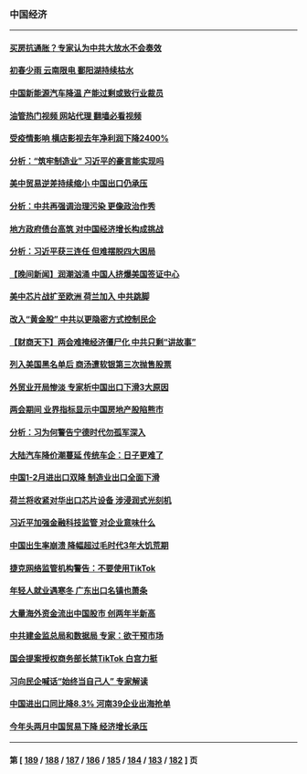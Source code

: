 ### 中国经济
---
#### [买房抗通胀？专家认为中共大放水不会奏效](../../pages/ncid283/n13948132.md?03130445) 
#### [初春少雨 云南限电 鄱阳湖持续枯水](../../pages/ncid283/n13948145.md?03130445) 
#### [中国新能源汽车降温 产能过剩或致行业裁员](../../pages/ncid283/n13948131.md?03130445) 
#### [油管热门视频 网站代理 翻墙必看视频](http://138.2.39.72:81/youtube.html?epic-marker?03130445)
#### [受疫情影响 横店影视去年净利润下降2400%](../../pages/ncid283/n13948140.md?03130445) 
#### [分析：“筑牢制造业” 习近平的豪言能实现吗](../../pages/ncid283/n13947476.md?03130445) 
#### [美中贸易逆差持续缩小 中国出口仍承压](../../pages/ncid283/n13947555.md?03130445) 
#### [分析：中共再强调治理污染 更像政治作秀](../../pages/ncid283/n13947577.md?03130445) 
#### [地方政府债台高筑 对中国经济增长构成挑战](../../pages/ncid283/n13947543.md?03130445) 
#### [分析：习近平获三连任 但难摆脱四大困局](../../pages/ncid283/n13947496.md?03130445) 
#### [【晚间新闻】润潮汹涌 中国人挤爆美国签证中心](../../pages/ncid283/n13947215.md?03130445) 
#### [美中芯片战扩至欧洲 荷兰加入 中共跳脚](../../pages/ncid283/n13946831.md?03130445) 
#### [改入“黄金股” 中共以更隐密方式控制民企](../../pages/ncid283/n13946762.md?03130445) 
#### [【财商天下】两会难掩经济僵尸化 中共只剩“讲故事”](../../pages/ncid283/n13946851.md?03130445) 
#### [列入美国黑名单后 商汤遭软银第三次抛售股票](../../pages/ncid283/n13946883.md?03130445) 
#### [外贸业开局惨淡 专家析中国出口下滑3大原因](../../pages/ncid283/n13945601.md?03130445) 
#### [两会期间 业界指标显示中国房地产股陷熊市](../../pages/ncid283/n13946741.md?03130445) 
#### [分析：习为何警告宁德时代勿孤军深入](../../pages/ncid283/n13946483.md?03130445) 
#### [大陆汽车降价潮蔓延 传统车企：日子更难了](../../pages/ncid283/n13946249.md?03130445) 
#### [中国1-2月进出口双降 制造业出口全面下滑](../../pages/ncid283/n13946371.md?03130445) 
#### [荷兰将收紧对华出口芯片设备 涉浸润式光刻机](../../pages/ncid283/n13945979.md?03130445) 
#### [习近平加强金融科技监管 对企业意味什么](../../pages/ncid283/n13945824.md?03130445) 
#### [中国出生率崩溃 降幅超过毛时代3年大饥荒期](../../pages/ncid283/n13945879.md?03130445) 
#### [捷克网络监管机构警告：不要使用TikTok](../../pages/ncid283/n13945770.md?03130445) 
#### [年轻人就业遇寒冬 广东出口名镇也萧条](../../pages/ncid283/n13945529.md?03130445) 
#### [大量海外资金流出中国股市 创两年半新高](../../pages/ncid283/n13945537.md?03130445) 
#### [中共建金监总局和数据局 专家：欲干预市场](../../pages/ncid283/n13945335.md?03130445) 
#### [国会提案授权商务部长禁TikTok 白宫力挺](../../pages/ncid283/n13945138.md?03130445) 
#### [习向民企喊话“始终当自己人” 专家解读](../../pages/ncid283/n13944452.md?03130445) 
#### [中国进出口同比降8.3% 河南39企业出海抢单](../../pages/ncid283/n13944811.md?03130445) 
#### [今年头两月中国贸易下降 经济增长承压](../../pages/ncid283/n13945034.md?03130445) 

---
#### 第 [ [189](./189.md?03130445) / [188](./188.md?03130445) / [187](./187.md?03130445) / [186](./186.md?03130445) / [185](./185.md?03130445) / [184](./184.md?03130445) / [183](./183.md?03130445) / [182](./182.md?03130445) ] 页

